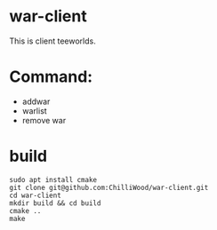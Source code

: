 # war-client
This is client teeworlds. 
# Command:
- addwar
- warlist
- remove war

# build
```
sudo apt install cmake
git clone git@github.com:ChilliWood/war-client.git
cd war-client
mkdir build && cd build
cmake ..
make
```
